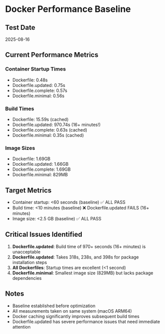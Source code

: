 # Docker Performance Baseline

## Test Date
2025-08-16

## Current Performance Metrics

### Container Startup Times
- Dockerfile: 0.48s
- Dockerfile.updated: 0.75s
- Dockerfile.complete: 0.57s
- Dockerfile.minimal: 0.56s

### Build Times
- Dockerfile: 15.59s (cached)
- Dockerfile.updated: 970.74s (16+ minutes!)
- Dockerfile.complete: 0.63s (cached)
- Dockerfile.minimal: 0.35s (cached)

### Image Sizes
- Dockerfile: 1.69GB
- Dockerfile.updated: 1.66GB
- Dockerfile.complete: 1.69GB
- Dockerfile.minimal: 829MB

## Target Metrics
- Container startup: <60 seconds (baseline) ✅ ALL PASS
- Build time: <10 minutes (baseline) ❌ Dockerfile.updated FAILS (16+ minutes)
- Image size: <2.5 GB (baseline) ✅ ALL PASS

## Critical Issues Identified
1. **Dockerfile.updated**: Build time of 970+ seconds (16+ minutes) is unacceptable
2. **Dockerfile.updated**: Takes 318s, 238s, and 398s for package installation steps
3. **All Dockerfiles**: Startup times are excellent (<1 second)
4. **Dockerfile.minimal**: Smallest image size (829MB) but lacks package dependencies

## Notes
- Baseline established before optimization
- All measurements taken on same system (macOS ARM64)
- Docker caching significantly improves subsequent build times
- Dockerfile.updated has severe performance issues that need immediate attention

